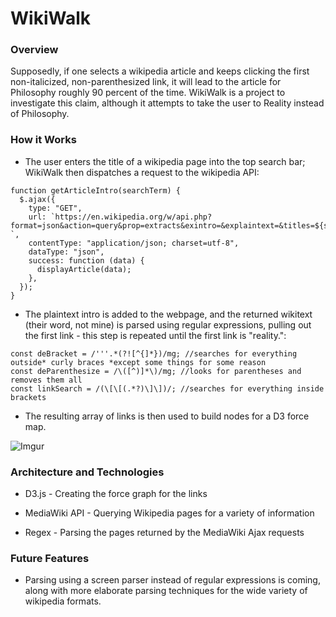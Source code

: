 # WikiWalk

### Overview
Supposedly, if one selects a wikipedia article and keeps clicking the first non-italicized, non-parenthesized link, it will lead to the article for Philosophy roughly 90 percent of the time. WikiWalk is a project to investigate this claim, although it attempts to take the user to Reality instead of Philosophy.

### How it Works
* The user enters the title of a wikipedia page into the top search bar; WikiWalk then dispatches a request to the wikipedia API:

```
function getArticleIntro(searchTerm) {
  $.ajax({
    type: "GET",
    url: `https://en.wikipedia.org/w/api.php?format=json&action=query&prop=extracts&exintro=&explaintext=&titles=${searchTerm}&callback=?`,
    contentType: "application/json; charset=utf-8",
    dataType: "json",
    success: function (data) {
      displayArticle(data);
    },
  });
}
```

* The plaintext intro is added to the webpage, and the returned wikitext (their word, not mine) is parsed using regular expressions, pulling out the first link - this step is repeated until the first link is "reality.":

```
const deBracket = /'''.*(?![^{]*})/mg; //searches for everything outside* curly braces *except some things for some reason
const deParenthesize = /\([^)]*\)/mg; //looks for parentheses and removes them all
const linkSearch = /(\[\[(.*?)\]\])/; //searches for everything inside brackets

```

* The resulting array of links is then used to build nodes for a D3 force map.

![Imgur](https://i.imgur.com/sDjktGB.png)



### Architecture and Technologies

* D3.js - Creating the force graph for the links

* MediaWiki API - Querying Wikipedia pages for a variety of information

* Regex - Parsing the pages returned by the MediaWiki Ajax requests


### Future Features

* Parsing using a screen parser instead of regular expressions is coming, along with more elaborate parsing techniques for the wide variety of wikipedia formats.

